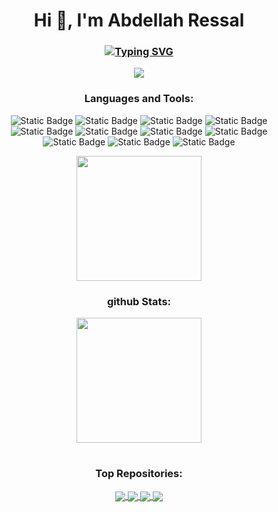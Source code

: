 <h1 align="center">Hi 👋, I'm Abdellah Ressal</h1>
<h3 align="center"><a href="https://git.io/typing-svg"><img src="https://readme-typing-svg.demolab.com?font=Fira+Code&weight=500&size=22&pause=1000&color=ABD200&width=435&lines=Master's+Student+in+Cybersecurity" alt="Typing SVG" /></a></h3>
<p align="center"><a><img src="https://github.com/Skyrxin/Skyrxin/blob/main/pics/a2b4ae4ebabcd10ff10a1581366f6df2.gif"/></a></p>
<!--<h3 align="center">Connect with me:</h3>
<p align="center">
<a href="https://linkedin.com/in/abdellah-ressal-773067227/"><img src="https://img.shields.io/badge/-LinkedIn-0072b1?&style=flat&logo=linkedin&logoColor=white" /></a>
</p>-->
<h3 align="center">Languages and Tools:</h3>
<div align="center">
<img alt="Static Badge" src="https://img.shields.io/badge/C-00599C?logo=c&logoColor=white">
<img alt="Static Badge" src="https://img.shields.io/badge/C++-%2300599C.svg?logo=c%2B%2B&logoColor=white">
<img alt="Static Badge" src="https://img.shields.io/badge/Python-ffd343?logo=python&logoColor=black">
<img alt="Static Badge" src="https://img.shields.io/badge/Java-%23ED8B00.svg?logo=openjdk&logoColor=white">
<img alt="Static Badge" src="https://img.shields.io/badge/HTML-%23E34F26.svg?logo=html5&logoColor=white">
<img alt="Static Badge" src="https://img.shields.io/badge/CSS-1572B6?logo=css3&logoColor=fff">
<img alt="Static Badge" src="http://img.shields.io/badge/-Powershell-darkblue?style=flat&logo=powershell&logoColor=fff">
<img alt="Static Badge" src="https://img.shields.io/badge/-Git-%23F05032?style=flat&logo=git&logoColor=%23ffffff">
</div>
<div align="center">
<img alt="Static Badge" src="https://img.shields.io/badge/MySQL-4479A1?logo=mysql&logoColor=fff">
<img alt="Static Badge" src="https://img.shields.io/badge/SQLite-%2307405e.svg?logo=sqlite&logoColor=white">
<img alt="Static Badge" src="https://img.shields.io/badge/Oracle-F80000?logo=oracle&logoColor=fff">
</div>
<p></p>
<p align="center"><a href="https://github.com/skyrxin/">
  <img height=200 align="center" src="https://github-readme-stats.vercel.app/api/top-langs?username=skyrxin&theme=merko&layout=compact&langs_count=8&card_width=320" />
</a></p>
<h3 align="center">github Stats:</h3>
<p align="center">
<a href="https://github.com/skyrxin/github-readme-stats">
  <img height=200 align="center" src="https://github-readme-stats.vercel.app/api?username=skyrxin&theme=merko" />
</a>
<h1></h1>
<h3 align="center">Top Repositories:</h3>
<p align="center"><a href="https://github.com/skyrxin/Web-Scanner">
  <img align="center" src="https://github-readme-stats.vercel.app/api/pin/?username=skyrxin&repo=Web-Scanner&theme=merko" />
</a>
<a href="https://github.com/skryxin/Medical-Records-Manager">
  <img align="center" src="https://github-readme-stats.vercel.app/api/pin/?username=skyrxin&repo=Medical-Records-Manager&theme=merko" />
</a>
<a href="https://github.com/skyrxin/AES-file-Encryption-Decryption">
  <img align="center" src="https://github-readme-stats.vercel.app/api/pin/?username=skyrxin&repo=AES-file-Encryption-Decryption&theme=merko&description_lines_count=1" />
</a>
<a href="https://github.com/skryxin/Disk-Sanitizer">
  <img align="center" src="https://github-readme-stats.vercel.app/api/pin/?username=skyrxin&repo=Disk-Sanitizer&theme=merko" />
</a></p>
